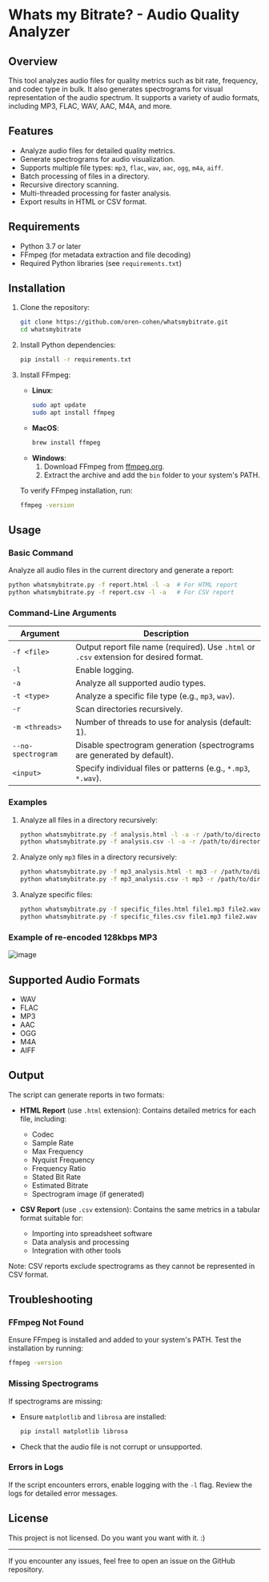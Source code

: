 # Whats my Bitrate? - Audio Quality Analyzer

## Overview
This tool analyzes audio files for quality metrics such as bit rate, frequency, and codec type in bulk. It also generates spectrograms for visual representation of the audio spectrum. It supports a variety of audio formats, including MP3, FLAC, WAV, AAC, M4A, and more.

## Features
- Analyze audio files for detailed quality metrics.
- Generate spectrograms for audio visualization.
- Supports multiple file types: `mp3`, `flac`, `wav`, `aac`, `ogg`, `m4a`, `aiff`.
- Batch processing of files in a directory.
- Recursive directory scanning.
- Multi-threaded processing for faster analysis.
- Export results in HTML or CSV format.

## Requirements
- Python 3.7 or later
- FFmpeg (for metadata extraction and file decoding)
- Required Python libraries (see `requirements.txt`)

## Installation

1. Clone the repository:
   ```bash
   git clone https://github.com/oren-cohen/whatsmybitrate.git
   cd whatsmybitrate
   ```

2. Install Python dependencies:
   ```bash
   pip install -r requirements.txt
   ```

3. Install FFmpeg:
   - **Linux**:
     ```bash
     sudo apt update
     sudo apt install ffmpeg
     ```
   - **MacOS**:
     ```bash
     brew install ffmpeg
     ```
   - **Windows**:
     1. Download FFmpeg from [ffmpeg.org](https://ffmpeg.org/download.html).
     2. Extract the archive and add the `bin` folder to your system's PATH.

   To verify FFmpeg installation, run:
   ```bash
   ffmpeg -version
   ```

## Usage
### Basic Command
Analyze all audio files in the current directory and generate a report:
```bash
python whatsmybitrate.py -f report.html -l -a  # For HTML report
python whatsmybitrate.py -f report.csv -l -a   # For CSV report
```

### Command-Line Arguments
| Argument           | Description                                                                             |
| ------------------ | --------------------------------------------------------------------------------------- |
| `-f <file>`        | Output report file name (required). Use `.html` or `.csv` extension for desired format. |
| `-l`               | Enable logging.                                                                         |
| `-a`               | Analyze all supported audio types.                                                      |
| `-t <type>`        | Analyze a specific file type (e.g., `mp3`, `wav`).                                      |
| `-r`               | Scan directories recursively.                                                           |
| `-m <threads>`     | Number of threads to use for analysis (default: 1).                                     |
| `--no-spectrogram` | Disable spectrogram generation (spectrograms are generated by default).                 |
| `<input>`          | Specify individual files or patterns (e.g., `*.mp3`, `*.wav`).                          |

### Examples
1. Analyze all files in a directory recursively:
   ```bash
   python whatsmybitrate.py -f analysis.html -l -a -r /path/to/directory  # HTML report
   python whatsmybitrate.py -f analysis.csv -l -a -r /path/to/directory   # CSV report
   ```

2. Analyze only `mp3` files in a directory recursively:
   ```bash
   python whatsmybitrate.py -f mp3_analysis.html -t mp3 -r /path/to/directory  # HTML report
   python whatsmybitrate.py -f mp3_analysis.csv -t mp3 -r /path/to/directory   # CSV report
   ```

3. Analyze specific files:
   ```bash
   python whatsmybitrate.py -f specific_files.html file1.mp3 file2.wav  # HTML report
   python whatsmybitrate.py -f specific_files.csv file1.mp3 file2.wav   # CSV report
   ```
### Example of re-encoded 128kbps MP3
![image](https://github.com/user-attachments/assets/1c6e089a-b934-41f3-84fb-e07855121b54)

## Supported Audio Formats
- WAV
- FLAC
- MP3
- AAC
- OGG
- M4A
- AIFF

## Output
The script can generate reports in two formats:

- **HTML Report** (use `.html` extension): Contains detailed metrics for each file, including:
  - Codec
  - Sample Rate
  - Max Frequency
  - Nyquist Frequency
  - Frequency Ratio
  - Stated Bit Rate
  - Estimated Bitrate
  - Spectrogram image (if generated)

- **CSV Report** (use `.csv` extension): Contains the same metrics in a tabular format suitable for:
  - Importing into spreadsheet software
  - Data analysis and processing
  - Integration with other tools
  
Note: CSV reports exclude spectrograms as they cannot be represented in CSV format.

## Troubleshooting
### FFmpeg Not Found
Ensure FFmpeg is installed and added to your system's PATH. Test the installation by running:
```bash
ffmpeg -version
```

### Missing Spectrograms
If spectrograms are missing:
- Ensure `matplotlib` and `librosa` are installed:
  ```bash
  pip install matplotlib librosa
  ```
- Check that the audio file is not corrupt or unsupported.

### Errors in Logs
If the script encounters errors, enable logging with the `-l` flag. Review the logs for detailed error messages.


## License
This project is not licensed. Do you want you want with it. :)

---

If you encounter any issues, feel free to open an issue on the GitHub repository.

